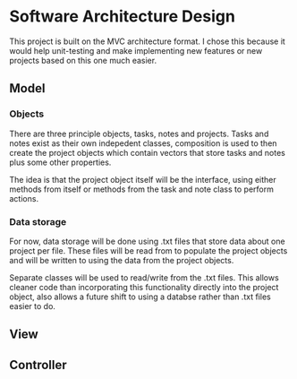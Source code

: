 # Software Architecture Design
This project is built on the MVC architecture format. I chose this because it would help unit-testing and make implementing new features or new projects based on this one much easier.

## Model
### Objects
There are three principle objects, tasks, notes and projects. Tasks and notes exist as their own indepedent classes, composition is used to then create the project objects which contain vectors that store tasks and notes plus some other properties.

The idea is that the project object itself will be the interface, using either methods from itself or methods from the task and note class to perform actions.

### Data storage
For now, data storage will be done using .txt files that store data about one project per file. These files will be read from to populate the project objects and will be written to using the data from the project objects.

Separate classes will be used to read/write from the .txt files. This allows cleaner code than incorporating this functionality directly into the project object, also allows a future shift to using a databse rather than .txt files easier to do.

## View

## Controller
